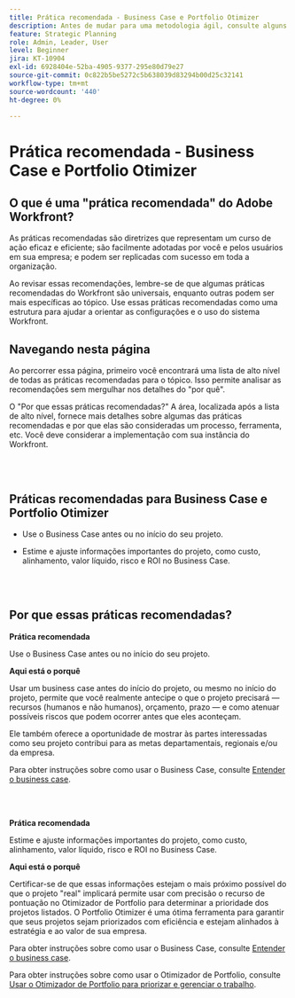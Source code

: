 ```yaml
---
title: Prática recomendada - Business Case e Portfolio Otimizer
description: Antes de mudar para uma metodologia ágil, consulte alguns conselhos e perguntas a serem feitas.
feature: Strategic Planning
role: Admin, Leader, User
level: Beginner
jira: KT-10904
exl-id: 6928404e-52ba-4905-9377-295e80d79e27
source-git-commit: 0c822b5be5272c5b638039d83294b00d25c32141
workflow-type: tm+mt
source-wordcount: '440'
ht-degree: 0%

---
```


# Prática recomendada - Business Case e Portfolio Otimizer

## O que é uma &quot;prática recomendada&quot; do Adobe Workfront?

As práticas recomendadas são diretrizes que representam um curso de ação eficaz e eficiente; são facilmente adotadas por você e pelos usuários em sua empresa; e podem ser replicadas com sucesso em toda a organização.

Ao revisar essas recomendações, lembre-se de que algumas práticas recomendadas do Workfront são universais, enquanto outras podem ser mais específicas ao tópico. Use essas práticas recomendadas como uma estrutura para ajudar a orientar as configurações e o uso do sistema Workfront.

## Navegando nesta página

Ao percorrer essa página, primeiro você encontrará uma lista de alto nível de todas as práticas recomendadas para o tópico. Isso permite analisar as recomendações sem mergulhar nos detalhes do &quot;por quê&quot;.

O &quot;Por que essas práticas recomendadas?&quot; A área, localizada após a lista de alto nível, fornece mais detalhes sobre algumas das práticas recomendadas e por que elas são consideradas um processo, ferramenta, etc. Você deve considerar a implementação com sua instância do Workfront.

</br>
</br>

## Práticas recomendadas para Business Case e Portfolio Otimizer

* Use o Business Case antes ou no início do seu projeto.

* Estime e ajuste informações importantes do projeto, como custo, alinhamento, valor líquido, risco e ROI no Business Case.

</br>
</br>

## Por que essas práticas recomendadas?

**Prática recomendada**

Use o Business Case antes ou no início do seu projeto.

**Aqui está o porquê**

Usar um business case antes do início do projeto, ou mesmo no início do projeto, permite que você realmente antecipe o que o projeto precisará — recursos (humanos e não humanos), orçamento, prazo — e como atenuar possíveis riscos que podem ocorrer antes que eles aconteçam.

Ele também oferece a oportunidade de mostrar às partes interessadas como seu projeto contribui para as metas departamentais, regionais e/ou da empresa.

Para obter instruções sobre como usar o Business Case, consulte [Entender o business case](https://experienceleague.adobe.com/docs/workfront-learn/tutorials-workfront/manage-work/portfolios/introduction-to-the-business-case.html).

</br>
</br>

**Prática recomendada**

Estime e ajuste informações importantes do projeto, como custo, alinhamento, valor líquido, risco e ROI no Business Case.

**Aqui está o porquê**

Certificar-se de que essas informações estejam o mais próximo possível do que o projeto &quot;real&quot; implicará permite usar com precisão o recurso de pontuação no Otimizador de Portfolio para determinar a prioridade dos projetos listados. O Portfolio Otimizer é uma ótima ferramenta para garantir que seus projetos sejam priorizados com eficiência e estejam alinhados à estratégia e ao valor de sua empresa.

Para obter instruções sobre como usar o Business Case, consulte [Entender o business case](https://experienceleague.adobe.com/docs/workfront-learn/tutorials-workfront/manage-work/portfolios/introduction-to-the-business-case.html).

Para obter instruções sobre como usar o Otimizador de Portfolio, consulte [Usar o Otimizador de Portfolio para priorizar e gerenciar o trabalho](https://experienceleague.adobe.com/docs/workfront-learn/tutorials-workfront/manage-work/portfolios/prioritize-and-manage-work-with-portfolios.html).

